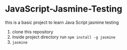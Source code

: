 # JavaScript-Jasmine-Testing
this is a basic project to learn Java Script jasmine testing

1. clone this repository
2. Inside project directory run `npm install -g jasmine`
3. `jasmine`
